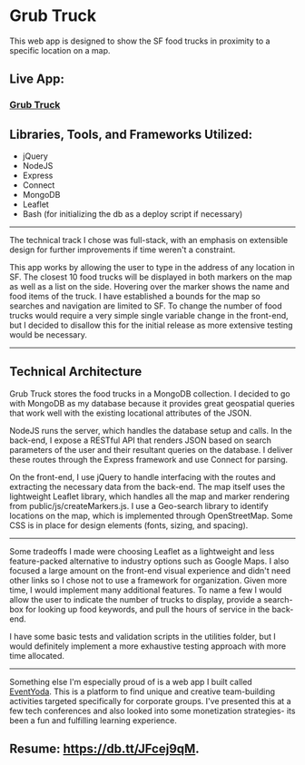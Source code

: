 # Grub Truck

This web app is designed to show the SF food trucks in proximity to a specific location on a map. 

## Live App:

### [Grub Truck](http://grub-truck.rhcloud.com/)

## Libraries, Tools, and Frameworks Utilized:

- jQuery
- NodeJS
- Express
- Connect
- MongoDB
- Leaflet
- Bash (for initializing the db as a deploy script if necessary)

---

The technical track I chose was full-stack, with an emphasis on extensible design for further improvements if time weren't a constraint. 

This app works by allowing the user to type in the address of any location in SF. The closest 10 food trucks will be displayed in both markers on the map as well as a list on the side. Hovering over the marker shows the name and food items of the truck. I have established a bounds for the map so searches and navigation are limited to SF. To change the number of food trucks would require a very simple single variable change in the front-end, but I decided to disallow this for the initial release as more extensive testing would be necessary.

---

## Technical Architecture

Grub Truck stores the food trucks in a MongoDB collection. I decided to go with MongoDB as my database because it provides great geospatial queries that work well with the existing locational attributes of the JSON. 

NodeJS runs the server, which handles the database setup and calls. In the back-end, I expose a RESTful API that renders JSON based on search parameters of the user and their resultant queries on the database. I deliver these routes through the Express framework and use Connect for parsing. 

On the front-end, I use jQuery to handle interfacing with the routes and extracting the necessary data from the back-end. The map itself uses the lightweight Leaflet library, which handles all the map and marker rendering from public/js/createMarkers.js. I use a Geo-search library to identify locations on the map, which is implemented through OpenStreetMap. Some CSS is in place for design elements (fonts, sizing, and spacing).

---

Some tradeoffs I made were choosing Leaflet as a lightweight and less feature-packed alternative to industry options such as Google Maps. I also focused a large amount on the front-end visual experience and didn't need other links so I chose not to use a framework for organization.
Given more time, I would implement many additional features. To name a few I would allow the user to indicate the number of trucks to display, provide a search-box for looking up food keywords, and pull the hours of service in the back-end.

I have some basic tests and validation scripts in the utilities folder, but I would definitely implement a more exhaustive testing approach with more time allocated.

---

Something else I'm especially proud of is a web app I built called [EventYoda](https://eventyoda.com/). This is a platform to find unique and creative team-building activities targeted specifically for corporate groups. I've presented this at a few tech conferences and also looked into some monetization strategies- its been a fun and fulfilling learning experience.

## Resume: https://db.tt/JFcej9qM.
